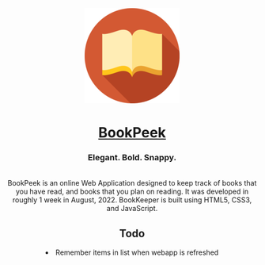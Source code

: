 <div align="center">
  <img src="https://github.com/Ultra24/BookPeek/blob/main/icons/android-chrome-192x192.png">
  <h1><a href = "https://ultra24.github.io/BookPeek">BookPeek</a></h1>
  <h3>Elegant. Bold. Snappy.</h3>
  <br>
  BookPeek is an online Web Application designed to keep track of books that you have read, and books that you plan on reading. It was developed in roughly 1 week in August, 2022. BookKeeper is built using HTML5, CSS3, and JavaScript.
  <h2>Todo</h2>
  <li> Remember items in list when webapp is refreshed </li>
</div>
